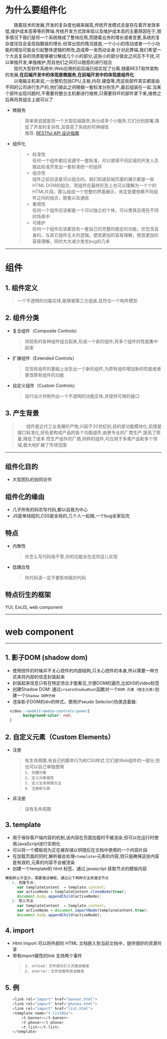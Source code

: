 # 为什么要组件化
　　随着技术的发展,开发的复杂度也越来越高,传统开发模式总是存在着开发效率低,维护成本高等等的弊端.传统开发方式效率低以及维护成本高的主要原因在于,很多情况下我们是将一个系统做成了整块应用,而随着业务的增长或者变更,系统的复杂度往往会呈现指数级的增长.经常出现的情况就是,一个小小的改动或者一个小功能的增加可能会引起整体逻辑的修改,造成牵一发而动全身.针对此弊端,<span class="pl-k">我们希望一个大且复杂的场景能够被分解成几个小的部分,这些小的部分彼此之间互不干扰,可以单独开发,单独维护,而且他们之间可以随意的进行组合</span>       
　　现代大型软件系统中,Web应用的前后端已经实现了分离.随着REST软件架构的发展,**在后端开发中的体现是微服务,在前端开发中的体现是组件化**    
　　以电脑主机来说,一台整机包括CPU,主板,内存,硬盘等,而这些部件其实都是由不同的公司进行生产的,他们彼此之间根据一套标准分别生产,最后组装在一起.当某个部件出现问题时,不需要将整台主机都进行维修,只需要将坏的部件拿下来,维修之后再将其组合上就可以了
* 微服务
  > 简单来说就是将一个大型后端服务,拆分成多个小服务,它们分别部署,降低了开发的复杂性,且提高了系统的可伸缩性   
  > 推荐: [RESTful API 设计指南](http://www.ruanyifeng.com/blog/2014/05/restful_api.html)
* 组件化
  > + 标准性   
  > 任何一个组件都应该遵守一套标准，可以使得不同区域的开发人员据此标准开发出一套标准统一的组件   
  > + 组合性   
  > 组件之前应该是可以组合的。我们知道前端页面的展示都是一些HTML DOM的组合，而组件在最终形态上也可以理解为一个个的HTML片段。那么组成一个完整的界面展示，肯定是要依赖不同组件之间的组合，嵌套以及通信    
  > + 重用性   
  > 任何一个组件应该都是一个可以独立的个体，可以使其应用在不同的场景中   
  > + 可维护   
  > 任何一个组件应该都具有一套自己的完整的稳定的功能，仅包含自身的，与其它组件无关的逻辑，使其更加的容易理解，使其更加的容易理解，同时大大减少发生bug的几率		
_____________________________________________________________
# 组件
## 1. 组件定义
> 一个不透明的功能实体,能够被第三方组装,且符合一个构件模型
## 2. 组件分类
* 复合组件（Composite Controls）
  > 将现有的各种组件组合起来,形成一个新的组件,将多个组件的性能集中起来
* 扩展组件（Extended Controls）
  > 在现有组件的基础上派生出一个新的组件,为原有组件增加新的性能或者更改原有组件的功能
* 自定义组件（Custom Controls）
  > 自行设计并制作出一个不透明的功能实体,并提供可用的接口
## 3. 产生背景
> 　　组件是近代工业发展的产物,兴起于20世纪初,目的是功能模块化,前提是接口标准化,好处是构成产品的各个功能组件,由更专业的厂商生产,提高了质量,降低了成本
> 而生产组件的厂商,同样的组件,可应用于多类产品和多个领域,极大地扩展了市场范围
_____________________________________________________________
## 组件化目的
* 大型团队的协同合作
## 组件化的缘由
* 几乎所有的码农写代码,都以自我为中心
* JS是单线程的,CSS是全局的,几个人一起搞,一个bug全家玩完
## 特点
* 内聚性
  > 你怎么写代码我不管,你的功能全在这你这儿实现
* 低耦合性
  > 你代码请一定不要影响我的代码
## 特点衍生的框架
YUI, ExtJS, web component
_____________________________________________________________
# web component
_____________________________________________________________
## 1. 影子DOM (shadow dom)   
* 使用控件的时候并不关心控件的内部结构,只关心控件的本身,所以需要一种方式来将内部的信息封装起来
* 封装起来信息只有在特定场合才能看见,方便DOM的遍历,比如h5的video标签
* 创建Shadow DOM: 通过`createShadowRoot`函数对一个`DOM 元素（宿主元素)`创建一个`Shadow DOM子树`
* 渲染影子DOM的div的样式，使用(Pseudo Selector)伪类选着器:
```css
  video::-webkit-media-controls-panel{    
        background-color: red;    
  }
```
## 2. 自定义元素（Custom Elements）   
* 注册
  > 有生命周期,有自己的脚本行为和CSS样式.它们是Web组件的一部分,但也可以自己单独使用    
  > `1. 创建对象`   
  > `2. 定义对象属性`   
  > `3. 定义生命周期方法`   
  > `4. 注册新元素`    
* 非注册
  > 没有生命周期 
## 3. template
* 用于保存客户端内容的机制,该内容在页面加载时不被渲染,但可以在运行时使用JavaScript进行实例化
* 可以将一个模板视为正在被存储以供随后在文档中使用的一个内容片段
* 在加载页面的同时,解析器会处理`<template>`元素的内容,但只是确保这些内容是有效的,元素的内容不会被渲染    
* 创建一个template的 html 标签，通过 javascript 获取节点的模板内容   
```javaScript
模板默认不显示，需要激活模板，通过以下两种方法来激活节点
   1. 克隆节点:
　　  var templateContent  = template.content;
　　  var activeNode = templateContent.cloneNode(true);
　　  document.body.appendChild(activeNode);
   2. 导入节点
　　  var templateContent  = template.content;
　　  var activeNode = document.importNode(templateContent,true);
　　  document.body.appendChild(activeNode);
```
## 4. import
* Html Import 可以将外部的 HTML 文档嵌入到当前文档中，提供很好的资源共享        
* 带有import属性的link 支持两个事件      
  > `1. onload：文件成功引入页面会触发`   
  > `2. onerror：文件加载失败会触发`    
## 5. 例
```javaScript
　　<link rel="import" href="banner.html">
　　<link rel="import" href="phones.html">
　　<link rel="import" href="list.html">
　　<template name="t-listBox">
    　　<t-banner></t-banner>
    　　<t-phone></t-phone>
    　　<t-list></t-list>
　　</template>
```

